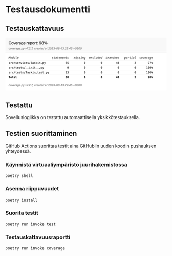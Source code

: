 # Testausdokumentti

## Testauskattavuus
![testausdokumentti](https://github.com/eerolasi/tiralabra/blob/main/dokumentaatio/testauskattavuus.png)


## Testattu
Sovelluslogiikka on testattu automaattisella yksikkötestauksella.

## Testien suorittaminen
GitHub Actions suorittaa testit aina GitHubiin uuden koodin pushauksen yhteydessä.


### Käynnistä virtuaaliympäristö juurihakemistossa
```
poetry shell
```

### Asenna riippuvuudet
```
poetry install 
```

### Suorita testit
```
poetry run invoke test
```

### Testauskattavuusraportti

```
poetry run invoke coverage
```

